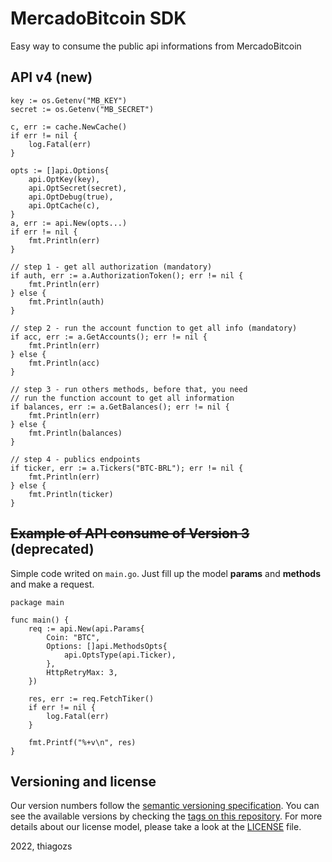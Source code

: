 # MercadoBitcoin SDK

Easy way to consume the public api informations from MercadoBitcoin

## API v4 (new)

```golang
key := os.Getenv("MB_KEY")
secret := os.Getenv("MB_SECRET")

c, err := cache.NewCache()
if err != nil {
	log.Fatal(err)
}

opts := []api.Options{
	api.OptKey(key),
	api.OptSecret(secret),
	api.OptDebug(true),
	api.OptCache(c),
}
a, err := api.New(opts...)
if err != nil {
	fmt.Println(err)
}

// step 1 - get all authorization (mandatory)
if auth, err := a.AuthorizationToken(); err != nil {
	fmt.Println(err)
} else {
	fmt.Println(auth)
}

// step 2 - run the account function to get all info (mandatory)
if acc, err := a.GetAccounts(); err != nil {
	fmt.Println(err)
} else {
	fmt.Println(acc)
}

// step 3 - run others methods, before that, you need 
// run the function account to get all information
if balances, err := a.GetBalances(); err != nil {
	fmt.Println(err)
} else {
	fmt.Println(balances)
}

// step 4 - publics endpoints
if ticker, err := a.Tickers("BTC-BRL"); err != nil {
	fmt.Println(err)
} else {
	fmt.Println(ticker)
}
```

## ~~Example of API consume of Version 3~~ (deprecated)

Simple code writed on `main.go`. Just fill up the model **params** and **methods** and make a request.

```golang
package main

func main() {
	req := api.New(api.Params{
		Coin: "BTC",
		Options: []api.MethodsOpts{
			api.OptsType(api.Ticker),
		},
		HttpRetryMax: 3,
	})

	res, err := req.FetchTiker()
	if err != nil {
		log.Fatal(err)
	}

	fmt.Printf("%+v\n", res)
}
```
## Versioning and license

Our version numbers follow the [semantic versioning specification](http://semver.org/). You can see the available versions by checking the [tags on this repository](https://github.com/thiagozs/go-mbsdk/tags). For more details about our license model, please take a look at the [LICENSE](LICENSE) file.

2022, thiagozs